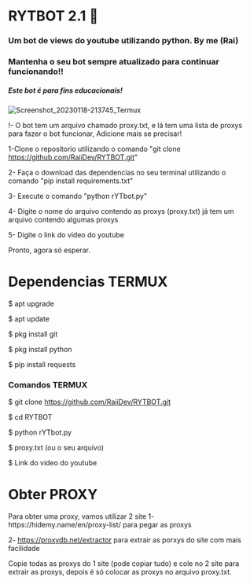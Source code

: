# RYTBOT 2.1 💢
<h3>Um bot de views do youtube utilizando python. By me (Rai)</h3>
<h3>Mantenha o seu bot sempre atualizado para continuar funcionando!!</h3>
<h5>Este bot é para fins educacionais!</h5>

![Screenshot_20230118-213745_Termux](https://user-images.githubusercontent.com/123031683/213328796-a963d194-d97b-4645-bdb4-ae1e0636b772.jpg)

!- O bot tem um arquivo chamado proxy.txt, e lá tem uma lista de proxys para fazer o bot funcionar, Adicione mais se precisar!

1-Clone o repositorio utilizando o comando "git clone https://github.com/RaiiDev/RYTBOT.git"

2- Faça o download das dependencias no seu terminal utilizando o comando "pip install requirements.txt"

3- Execute o comando "python rYTbot.py"

4- Digite o nome do arquivo contendo as proxys (proxy.txt) já tem um arquivo contendo algumas proxys 

5- Digite o link do video do youtube

Pronto, agora só esperar.

<h1>Dependencias TERMUX</h1>

$ apt upgrade

$ apt update

$ pkg install git

$ pkg install python

$ pip install requests
<h3>Comandos TERMUX</h3>

$ git clone https://github.com/RaiiDev/RYTBOT.git

$ cd RYTBOT

$ python rYTbot.py

$ proxy.txt (ou o seu arquivo)

$ Link do video do youtube

<h1>Obter PROXY</h1>
Para obter uma proxy, vamos utilizar 2 site
1- https://hidemy.name/en/proxy-list/ para pegar as proxys

2- https://proxydb.net/extractor para extrair as porxys do site com mais facilidade

Copie todas as proxys do 1 site (pode copiar tudo) e cole no 2 site para extrair as proxys, depois é só colocar as proxys no arquivo proxy.txt.
